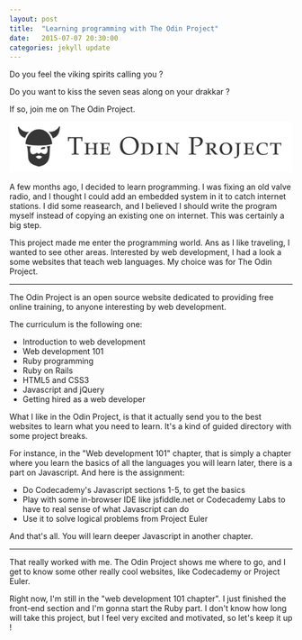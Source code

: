 ```yaml
---
layout: post
title:  "Learning programming with The Odin Project"
date:   2015-07-07 20:30:00
categories: jekyll update
---
```

Do you feel the viking spirits calling you ?

Do you want to kiss the seven seas along on your drakkar ?

If so, join me on The Odin Project.

![The Odin Project Website](../assets/logo_odin_project.png)

A few months ago, I decided to learn programming. I was fixing an old valve radio, and I thought I could add an embedded system in it to catch internet stations. I did some reasearch, and I believed I should write the program myself instead of copying an existing one on internet. This was certainly a big step. 

This project made me enter the programming world. Ans as I like traveling, I wanted to see other areas.
Interested by web development, I had a look a some websites that teach web languages. My choice was for The Odin Project.

<hr />

The Odin Project is an open source website dedicated to providing free online training, to anyone interesting by web development. 

The curriculum is the following one:

<ul>
    <li>Introduction to web development</li>
    <li>Web development 101</li>
    <li>Ruby programming</li>
    <li>Ruby on Rails</li>
    <li>HTML5 and CSS3</li>
    <li>Javascript and jQuery</li>
    <li>Getting hired as a web developer</li>
</ul>

What I like in the Odin Project, is that it actually send you to the best websites to learn what you need to learn. It's a kind of guided directory with some project breaks.

For instance, in the "Web development 101" chapter, that is simply a chapter where you learn the basics of all the languages you will learn later, there is a part on Javascript. And here is the assignment:

<ul>
    <li>Do Codecademy's Javascript sections 1-5, to get the basics</li>
    <li>Play with some in-browser IDE like jsfiddle.net or Codecademy Labs to have to real sense of what Javascript can do</li>
    <li>Use it to solve logical problems from Project Euler</li>
</ul>

And that's all. You will learn deeper Javascript in another chapter.

<hr />

That really worked with me. The Odin Project shows me where to go, and I get to know some other really cool websites, like Codecademy or Project Euler.

Right now, I'm still in the "web development 101 chapter". I just finished the front-end section and I'm gonna start the Ruby part. I don't know how long will take this project, but I feel very excited and motivated, so let's keep it up !